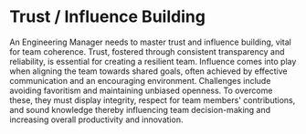 # Trust / Influence Building

An Engineering Manager needs to master trust and influence building, vital for team coherence. Trust, fostered through consistent transparency and reliability, is essential for creating a resilient team. Influence comes into play when aligning the team towards shared goals, often achieved by effective communication and an encouraging environment. Challenges include avoiding favoritism and maintaining unbiased openness. To overcome these, they must display integrity, respect for team members' contributions, and sound knowledge thereby influencing team decision-making and increasing overall productivity and innovation.